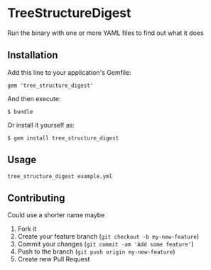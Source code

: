 # TreeStructureDigest

Run the binary with one or more YAML files to find out what it does


## Installation

Add this line to your application's Gemfile:

    gem 'tree_structure_digest'

And then execute:

    $ bundle

Or install it yourself as:

    $ gem install tree_structure_digest

## Usage

`tree_structure_digest example.yml`

## Contributing

Could use a shorter name maybe

1. Fork it
2. Create your feature branch (`git checkout -b my-new-feature`)
3. Commit your changes (`git commit -am 'Add some feature'`)
4. Push to the branch (`git push origin my-new-feature`)
5. Create new Pull Request
